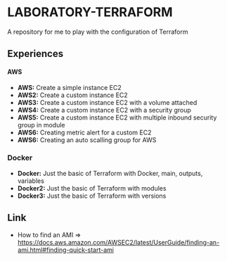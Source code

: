 # LABORATORY-TERRAFORM

A repository for me to play with the configuration of Terraform

## Experiences

#### AWS

- **AWS:** Create a simple instance EC2
- **AWS2:** Create a custom instance EC2
- **AWS3:** Create a custom instance EC2 with a volume attached
- **AWS4:** Create a custom instance EC2 with a security group
- **AWS5:** Create a custom instance EC2 with multiple inbound security group in module
- **AWS6:** Creating metric alert for a custom EC2
- **AWS6:** Creating an auto scalling group for AWS

### Docker

- **Docker:** Just the basic of Terraform with Docker, main, outputs, variables
- **Docker2:** Just the basic of Terraform with modules
- **Docker3:** Just the basic of Terraform with versions

## Link

- How to find an AMI => https://docs.aws.amazon.com/AWSEC2/latest/UserGuide/finding-an-ami.html#finding-quick-start-ami
